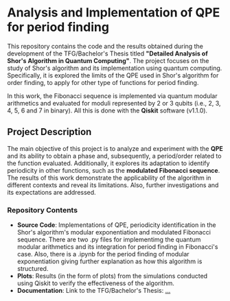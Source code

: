# Analysis and Implementation of QPE for period finding

This repository contains the code and the results obtained during the development of the TFG/Bachelor's Thesis titled **"Detailed Analysis of Shor's Algorithm in Quantum Computing"**. 
The project focuses on the study of Shor's algorithm and its implementation using quantum computing. Specifically, it is explored the limits of the QPE used in Shor's algorithm for order finding, to apply for other type of functions for period finding. 

In this work, the Fibonacci sequence is implemented via quantum modular arithmetics and evaluated for moduli represented by 2 or 3 qubits (i.e., 2, 3, 4, 5, 6 and 7 in binary). All this is done with the **Qiskit** software  (v1.1.0).

## Project Description

The main objective of this project is to analyze and experiment with the **QPE** and its ability to obtain a phase and, subsequently, a period/order related to the function evaluated. 
Additionally, it explores its adaptation to identify periodicity in other functions, such as the **modulated Fibonacci sequence**. 
The results of this work demonstrate the applicability of the algorithm in different contexts and reveal its limitations. 
Also, further investigations and its expectations are addressed.

### Repository Contents

- **Source Code**: Implementations of QPE, periodicity identification in the Shor's algorithm's modular exponentiation and modulated Fibonacci sequence. There are two .py files for implementimg the quantum modular arithmetics and its integration for period finding in Fibonacci's case. Also, there is a .ipynb for the period finding of modular exponentiation giving further explanation as how this algorithm is structured.
- **Plots**: Results (in the form of plots) from the simulations conducted using Qiskit to verify the effectiveness of the algorithm.
- **Documentation**: Link to the TFG/Bachelor's Thesis: [...](https://repositorio.unican.es/xmlui/handle/10902/34759)
